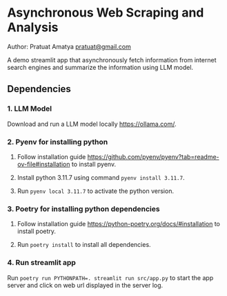 # Asynchronous Web Scraping and Analysis

Author: Pratuat Amatya <pratuat@gmail.com>

A demo streamlit app that asynchronously fetch information from internet search engines and summarize the information using LLM model.

## Dependencies

### 1. LLM Model

Download and run a LLM model locally https://ollama.com/.

### 2. Pyenv for installing python

1. Follow installation guide https://github.com/pyenv/pyenv?tab=readme-ov-file#installation to install pyenv.

2. Install python 3.11.7 using command `pyenv install 3.11.7`.

3. Run `pyenv local 3.11.7` to activate the python version.

### 3. Poetry for installing python dependencies

1. Follow installation guide https://python-poetry.org/docs/#installation to install poetry.

2. Run `poetry install` to install all dependencies.

### 4. Run streamlit app

Run `poetry run PYTHONPATH=. streamlit run src/app.py` to start the app server and click on web url displayed in the server log.
